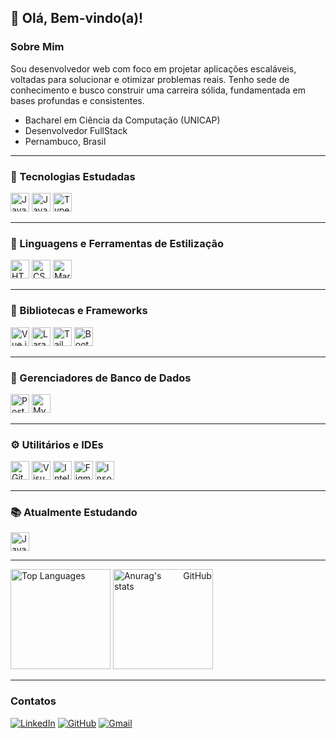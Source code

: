 <h2>👋 Olá, Bem-vindo(a)!</h2>
<h3>Sobre Mim</h3>
<p>Sou desenvolvedor web com foco em projetar aplicações escaláveis, voltadas para solucionar e otimizar problemas reais. Tenho sede de conhecimento e busco construir uma carreira sólida, fundamentada em bases profundas e consistentes.</p>
<ul>
  <li>Bacharel em Ciência da Computação (UNICAP)</li>
  <li>Desenvolvedor FullStack</li>
  <li>Pernambuco, Brasil</li>
</ul>

<hr />
<div style="display: inline_block" align="justify">
  <h3>🧠 Tecnologias Estudadas</h3>
	<img
		src="https://img.shields.io/badge/Java-ED8B00?style=for-the-badge&logo=java&logoColor=white"
		alt="Java"
		height="30"
		width="auto"
	/>
	<img
		src="https://img.shields.io/badge/JavaScript-F7DF1E?style=for-the-badge&logo=javascript&logoColor=black"
		alt="JavaScript"
		height="30"
		width="auto"
	/>
	<img
		src="https://img.shields.io/badge/TypeScript-3178C6?style=for-the-badge&logo=typescript&logoColor=white"
		alt="TypeScript"
		height="30"
		width="auto"
	/>
</div>

<hr />
<div style="display: inline_block" align="justify" style="margin: 1rem">
	<h3>🎨 Linguagens e Ferramentas de Estilização</h3>
	<img
		src="https://img.shields.io/badge/HTML5-E34F26?style=for-the-badge&logo=html5&logoColor=white"
		alt="HTML5"
		height="30"
		width="auto"
	/>
	<img
		src="https://img.shields.io/badge/CSS3-1572B6?style=for-the-badge&logo=css3&logoColor=white"
		alt="CSS3"
		height="30"
		width="auto"
	/>
	<img
		src="https://img.shields.io/badge/Markdown-000000?style=for-the-badge&logo=markdown&logoColor=white"
		alt="Markdown"
		height="30"
		width="auto"
	/>
</div>
<hr />
<div style="display: inline_block" align="justify">
  <h3>🧩 Bibliotecas e Frameworks</h3>
	<img
		src="https://img.shields.io/badge/Vue.js-35495E?style=for-the-badge&logo=vue.js&logoColor=4FC08D"
		alt="Vue.js"
		height="30"
		width="auto"
	/>
	<img
		src="https://img.shields.io/badge/Laravel-FF2D20?style=for-the-badge&logo=laravel&logoColor=white"
		alt="Laravel"
		height="30"
		width="auto"
	/>
	<img
		src="https://img.shields.io/badge/TailwindCSS-06B6D4?style=for-the-badge&logo=tailwindcss&logoColor=white"
		alt="TailwindCSS"
		height="30"
		width="auto"
	/>
	<img
		src="https://img.shields.io/badge/-boostrap-0D1117?style=for-the-badge&logo=bootstrap&labelColor=0D1117"
		alt="Bootstrap"
		height="30"
		width="auto"
	/>
</div>
<hr />
<div style="display: inline_block" align="justify">
  <h3>💾 Gerenciadores de Banco de Dados</h3>
	<img
		src="https://img.shields.io/badge/PostgreSQL-4169E1?style=for-the-badge&logo=postgresql&logoColor=white"
		alt="PostgreSQL"
		height="30"
		width="auto"
	/>
	<img
		src="https://img.shields.io/badge/MySQL-005C84?style=for-the-badge&logo=mysql&logoColor=white"
		alt="MySQL"
		height="30"
		width="auto"
	/>
</div>
<hr />
<div style="display: inline_block" align="justify">
  <h3>⚙️ Utilitários e IDEs</h3>
	<img
		src="https://img.shields.io/badge/Git-F05032?style=for-the-badge&logo=git&logoColor=white"
		alt="Git"
		height="30"
		width="auto"
	/>
	<img
		src="https://img.shields.io/badge/VS%20Code-007ACC?style=for-the-badge&logo=visual-studio-code&logoColor=white"
		alt="Visual Studio Code"
		height="30"
		width="auto"
	/>
	<img
		src="https://img.shields.io/badge/IntelliJ%20IDEA-000000?style=for-the-badge&logo=intellij-idea&logoColor=white"
		alt="IntelliJ IDEA"
		height="30"
		width="auto"
	/>
	<img
		src="https://img.shields.io/badge/Figma-F24E1E?style=for-the-badge&logo=figma&logoColor=white"
		alt="Figma"
		height="30"
		width="auto"
	/>
	<img
		src="https://img.shields.io/badge/Insomnia-4000BF?style=for-the-badge&logo=insomnia&logoColor=white"
		alt="Insomnia"
		height="30"
		width="auto"
	/>
</div>
<hr />
<div style="display: inline_block" align="justify">
  <h3>📚 Atualmente Estudando</h3>
	<img
		src="https://img.shields.io/badge/Java-ED8B00?style=for-the-badge&logo=java&logoColor=white"
		alt="Java"
		height="30"
		width="auto"
	/>
</div>

<hr />

<div style="display: inline_block" align="justify" style="display: inline_block" align="justify">
	<img
		height="160em"
		src="https://github-readme-stats.vercel.app/api/top-langs/?username=luk-z0&locale=pt-br&hide=cpp,cmake,python,glsl,html,blade,css&layout=compact&theme=github_dark"
		alt="Top Languages"
		style="max-width: 100%"
	/>
	<img
		height="160em"
		src="https://github-readme-stats.vercel.app/api?username=luk-z0&show_icons=true&theme=github_dark&locale=pt-br"
		alt="Anurag's GitHub stats"
		style="max-width: 100%; max-height: 200px"
	/>
</div>

<hr />

### Contatos

[![LinkedIn](https://img.shields.io/badge/LinkedIn-0077B5?style=flat&logo=linkedin&logoColor=white)](https://www.linkedin.com/in/lucas-gabriel-2492101a3/)  [![GitHub](https://img.shields.io/badge/GitHub-100000?style=flat&logo=github&logoColor=white)](https://github.com/luk-z0) [![Gmail](https://img.shields.io/badge/Gmail-333333?style=flat&logo=gmail&logoColor=red)](mailto:lucasdias200lucasdias@gmail.com)

